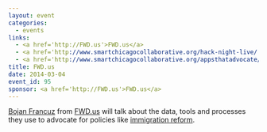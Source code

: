 ```yaml
---
layout: event
categories: 
  - events
links:
  - <a href='http://FWD.us'>FWD.us</a>
  - <a href='http://www.smartchicagocollaborative.org/hack-night-live/'>Hack Night Live: FWD.us</a>
  - <a href='http://www.smartchicagocollaborative.org/appsthatadvocate/'>OpenGov Hack Night: Apps that Advocate</a>
title: FWD.us
date: 2014-03-04
event_id: 95
sponsor: <a href='http://FWD.us'>FWD.us</a>
---
```


<p><a href='https://twitter.com/francuzb'>Bojan Francuz</a> from <a href=''http://FWD.us>FWD.us</a> will talk about the data, tools and processes they use to advocate for policies like <a href='http://en.wikipedia.org/wiki/Immigration_reform'>immigration reform</a>.</p>
